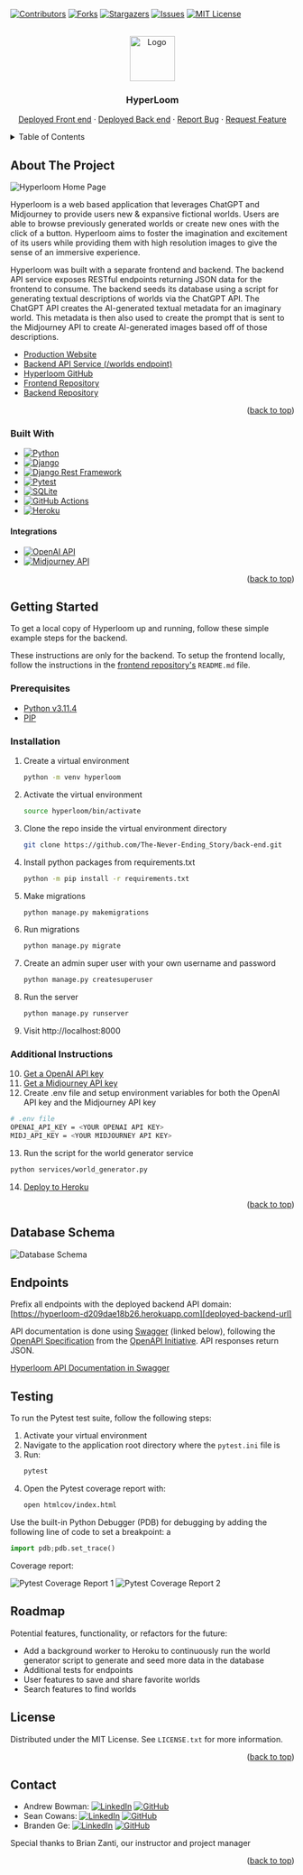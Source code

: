 <!-- Improved compatibility of back to top link: See: https://github.com/othneildrew/Best-README-Template/pull/73 -->
<a name="readme-top"></a>
<!--
*** Thanks for checking out the Best-README-Template. If you have a suggestion
*** that would make this better, please fork the repo and create a pull request
*** or simply open an issue with the tag "enhancement".
*** Don't forget to give the project a star!
*** Thanks again! Now go create something AMAZING! :D
-->

<!-- PROJECT SHIELDS -->
<!--
*** I'm using markdown "reference style" links for readability.
*** Reference links are enclosed in brackets [ ] instead of parentheses ( ).
*** See the bottom of this document for the declaration of the reference variables
*** for contributors-url, forks-url, etc. This is an optional, concise syntax you may use.
*** https://www.markdownguide.org/basic-syntax/#reference-style-links
-->
[![Contributors][contributors-shield]][contributors-url]
[![Forks][forks-shield]][forks-url]
[![Stargazers][stars-shield]][stars-url]
[![Issues][issues-shield]][issues-url]
[![MIT License][license-shield]][license-url]

<!-- PROJECT LOGO -->
<br />
<div align="center">
  <a href="https://github.com/The-Never-Ending-Story/back-end">
    <img src="images/logo.png" alt="Logo" width="80" height="80">
  </a>

<h3 align="center">HyperLoom</h3>

  <p align="center">
    <a href="https://hyper-loom-explorer.vercel.app">Deployed Front end</a>
    ·
    <a href="https://hyperloom-d209dae18b26.herokuapp.com/worlds">Deployed Back end</a>
    ·
    <a href="https://github.com/The-Never-Ending-Story/back-end/issues">Report Bug</a>
    ·
    <a href="https://github.com/The-Never-Ending-Story/back-end/issues">Request Feature</a>
  </p>
</div>

<!-- TABLE OF CONTENTS -->
<details>
  <summary>Table of Contents</summary>
  <ol>
    <li>
      <a href="#about-the-project">About The Project</a>
      <ul>
        <li><a href="#built-with">Built With</a></li>
      </ul>
    </li>
    <li>
      <a href="#getting-started">Getting Started</a>
      <ul>
        <li><a href="#prerequisites">Prerequisites</a></li>
        <li><a href="#installation">Installation</a></li>
        <li><a href="#additional-instructions">Additional Instructions</a></li>
      </ul>
    </li>
    <li><a href="#database-schema">Database Schema</a></li>
    <li><a href="#endpoints">Endpoints</a></li>
    <li><a href="#testing">Testing</a></li>
    <li><a href="#license">License</a></li>
    <li><a href="#contact">Contact</a></li>
  </ol>
</details>

<!-- ABOUT THE PROJECT -->
## About The Project

![Hyperloom Home Page](images/home.png)

Hyperloom is a web based application that leverages ChatGPT and Midjourney to provide users new & expansive fictional worlds. Users are able to browse previously generated worlds or create new ones with the click of a button. Hyperloom aims to foster the imagination and excitement of its users while providing them with high resolution images to give the sense of an immersive experience.

Hyperloom was built with a separate frontend and backend. The backend API service exposes RESTful endpoints returning JSON data for the frontend to consume. The backend seeds its database using a script for generating textual descriptions of worlds via the ChatGPT API. The ChatGPT API creates the AI-generated textual metadata for an imaginary world. This metadata is then also used to create the prompt that is sent to the Midjourney API to create AI-generated images based off of those descriptions.

- [Production Website][deployed-frontend-url]
- [Backend API Service (/worlds endpoint)][deployed-backend-url]
- [Hyperloom GitHub][hyperloom-gh-url]
- [Frontend Repository][frontend-gh-url]
- [Backend Repository][backend-gh-url]

<p align="right">(<a href="#readme-top">back to top</a>)</p>

### Built With

- [![Python][python-shield]][python-url]
- [![Django][django-shield]][django-url]
- [![Django Rest Framework][django-rest-framework-shield]][django-rest-framework-url]
- [![Pytest][pytest-shield]][pytest-url]
- [![SQLite][sqlite-shield]][sqlite-url]
- [![GitHub Actions][github-actions-shield]][github-actions-url]
- [![Heroku][heroku-shield]][heroku-url]

#### Integrations

- [![OpenAI API][open-ai-api-shield]][open-ai-api-url]
- [![Midjourney API][midjourney-api-shield]][midjourney-api-url]

<p align="right">(<a href="#readme-top">back to top</a>)</p>

<!-- GETTING STARTED -->
## Getting Started

To get a local copy of Hyperloom up and running, follow these simple example steps for the backend.

These instructions are only for the backend. To setup the frontend locally, follow the instructions in the [frontend repository's][frontend-gh-url] `README.md` file.

### Prerequisites

- [Python v3.11.4](python.org)
- [PIP](https://pypi.org/project/pip/)

### Installation

1. Create a virtual environment
   ```sh
   python -m venv hyperloom
   ```
2. Activate the virtual environment
   ```sh
   source hyperloom/bin/activate
   ```
3. Clone the repo inside the virtual environment directory
   ```sh
   git clone https://github.com/The-Never-Ending_Story/back-end.git
   ```
4. Install python packages from requirements.txt
   ```sh
   python -m pip install -r requirements.txt
   ```
5. Make migrations
   ```sh
   python manage.py makemigrations
   ```
6. Run migrations
   ```sh
   python manage.py migrate
   ```
7. Create an admin super user with your own username and password
   ```sh
   python manage.py createsuperuser
   ```
8. Run the server
   ```sh
   python manage.py runserver
   ```
9. Visit http://localhost:8000

### Additional Instructions

10. [Get a OpenAI API key][open-ai-api-url]
11. [Get a Midjourney API key][midjourney-api-url]
12. Create .env file and setup environment variables for both the OpenAI API key and the Midjourney API key
   ```sh
   # .env file
   OPENAI_API_KEY = <YOUR OPENAI API KEY>
   MIDJ_API_KEY = <YOUR MIDJOURNEY API KEY>
   ```
13. Run the script for the world generator service
   ```sh
   python services/world_generator.py
   ```
14. [Deploy to Heroku](https://devcenter.heroku.com/articles/deploying-python)

<p align="right">(<a href="#readme-top">back to top</a>)</p>

## Database Schema

![Database Schema](images/database-schema.png)

## Endpoints

Prefix all endpoints with the deployed backend API domain: [https://hyperloom-d209dae18b26.herokuapp.com][deployed-backend-url]

API documentation is done using [Swagger](https://swagger.io/) (linked below), following the [OpenAPI Specification](https://github.com/OAI/OpenAPI-Specification) from the [OpenAPI Initiative](https://www.openapis.org/). API responses return JSON.

[Hyperloom API Documentation in Swagger](https://app.swaggerhub.com/apis-docs/brandenge/Hyperloom/1.1.1)

## Testing

To run the Pytest test suite, follow the following steps:

1. Activate your virtual environment
2. Navigate to the application root directory where the `pytest.ini` file is
3. Run:
    ```sh
    pytest
    ```
4. Open the Pytest coverage report with:
   ```sh
   open htmlcov/index.html
   ```

Use the built-in Python Debugger (PDB) for debugging by adding the following line of code to set a breakpoint:
          a
```python
import pdb;pdb.set_trace()
```

Coverage report:

![Pytest Coverage Report 1](images/test-coverage1.png)
![Pytest Coverage Report 2](images/test-coverage2.png)

<!-- ROADMAP -->
## Roadmap

Potential features, functionality, or refactors for the future:

- Add a background worker to Heroku to continuously run the world generator script to generate and seed more data in the database
- Additional tests for endpoints
- User features to save and share favorite worlds
- Search features to find worlds

<!-- LICENSE -->
## License

Distributed under the MIT License. See `LICENSE.txt` for more information.

<p align="right">(<a href="#readme-top">back to top</a>)</p>

<!-- CONTACT -->
## Contact

- Andrew Bowman: [![LinkedIn][linkedin-shield]][andrew-li-url] [![GitHub][github-shield]][andrew-gh-url]
- Sean Cowans: [![LinkedIn][linkedin-shield]][sean-li-url] [![GitHub][github-shield]][sean-gh-url]
- Branden Ge: [![LinkedIn][linkedin-shield]][branden-li-url] [![GitHub][github-shield]][branden-gh-url]

Special thanks to Brian Zanti, our instructor and project manager

<p align="right">(<a href="#readme-top">back to top</a>)</p>

<!-- MARKDOWN LINKS & IMAGES -->
<!-- https://www.markdownguide.org/basic-syntax/#reference-style-links -->
[contributors-shield]: https://img.shields.io/github/contributors/The-Never-Ending-Story/back-end.svg?style=for-the-badge
[contributors-url]: https://github.com/The-Never-Ending-Story/back-end/graphs/contributors
[forks-shield]: https://img.shields.io/github/forks/The-Never-Ending-Story/back-end.svg?style=for-the-badge
[forks-url]: https://github.com/The-Never-Ending-Story/back-end/network/members
[stars-shield]: https://img.shields.io/github/stars/The-Never-Ending-Story/back-end.svg?style=for-the-badge
[stars-url]: https://github.com/The-Never-Ending-Story/back-end/stargazers
[issues-shield]: https://img.shields.io/github/issues/The-Never-Ending-Story/back-end.svg?style=for-the-badge
[issues-url]: https://github.com/The-Never-Ending-Story/back-end/issues
[license-shield]: https://img.shields.io/github/license/The-Never-Ending-Story/back-end.svg?style=for-the-badge
[license-url]: https://github.com/The-Never-Ending-Story/back-end/blob/main/LICENSE.txt

[python-shield]: https://img.shields.io/badge/Python-3776AB?style=for-the-badge&logo=python&logoColor=white
[python-url]: https://www.python.org

[django-shield]: https://img.shields.io/badge/Django-092E20?style=for-the-badge&logo=django&logoColor=white
[django-url]: https://www.djangoproject.com

[django-rest-framework-shield]: https://img.shields.io/badge/Django_Rest_Framework-540303?style=for-the-badge&logo=django&logoColor=white
[django-rest-framework-url]: https://www.django-rest-framework.org

[pytest-shield]: https://img.shields.io/badge/Pytest-0A9EDC?style=for-the-badge&logo=pytest&logoColor=white
[pytest-url]: https://docs.pytest.org

[sqlite-shield]: https://img.shields.io/badge/SQLite-003B57?style=for-the-badge&logo=sqlite&logoColor=white
[sqlite-url]: https://www.sqlite.org

[github-actions-shield]: https://img.shields.io/badge/GitHub_Actions-2088FF?style=for-the-badge&logo=githubactions&logoColor=white
[github-actions-url]: https://github.com/features/actions

[open-ai-api-shield]: https://img.shields.io/badge/OpenAI_API-412991?style=for-the-badge&logo=openai&logoColor=white
[open-ai-api-url]: https://openai.com/blog/openai-api

[midjourney-api-shield]: https://img.shields.io/badge/Midjourney_API-061434?style=for-the-badge&logoColor=white
[midjourney-api-url]: https://www.midjourney.com

[heroku-shield]: https://img.shields.io/badge/Heroku-430098?style=for-the-badge&logo=heroku&logoColor=white
[heroku-url]: https://www.heroku.com

[hyperloom-gh-url]: https://github.com/The-Never-Ending-Story
[frontend-gh-url]: https://github.com/The-Never-Ending-Story/front-end
[backend-gh-url]: https://github.com/The-Never-Ending-Story/back-end

[deployed-frontend-url]: https://hyper-loom-explorer.vercel.app/
[deployed-backend-url]: https://hyperloom-d209dae18b26.herokuapp.com/worlds

[linkedin-shield]: https://img.shields.io/badge/LinkedIn-0A66C2?style=for-the-badge&logo=linkedin&logoColor=white
[github-shield]: https://img.shields.io/badge/GitHub-181717?style=for-the-badge&logo=github&logoColor=white

[andrew-li-url]: https://www.linkedin.com/in/andrew-b0wman/
[sean-li-url]: https://www.linkedin.com/in/sean-cowans-985554267/
[branden-li-url]: https://www.linkedin.com/in/brandenge/

[andrew-gh-url]: https://github.com/abwmn
[sean-gh-url]: https://github.com/sjcowans
[branden-gh-url]: https://github.com/brandenge
